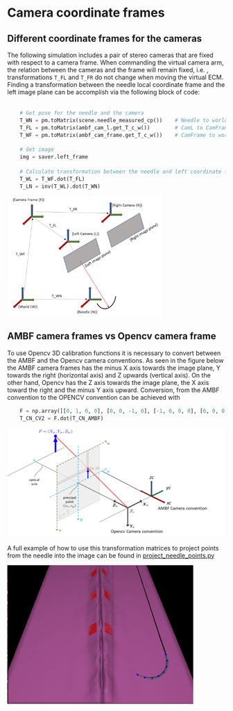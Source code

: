 # Camera coordinate frames



## Different coordinate frames for the cameras

The following simulation includes a pair of stereo cameras that are fixed with respect to a camera frame. When commanding the virtual camera arm, the relation between the cameras and the frame will remain fixed, i.e. , transformations `T_FL` and `T_FR` do not change when moving the virtual ECM.  Finding a transformation between the needle local coordinate frame and the left image plane can be accomplish via the following block of code:

```python

  	# Get pose for the needle and the camera
    T_WN = pm.toMatrix(scene.needle_measured_cp())    # Needle to world
    T_FL = pm.toMatrix(ambf_cam_l.get_T_c_w())        # CamL to CamFrame
    T_WF = pm.toMatrix(ambf_cam_frame.get_T_c_w())    # CamFrame to world
    
    # Get image
    img = saver.left_frame

   	# Calculate transformation between the needle and left coordinate frames
    T_WL = T_WF.dot(T_FL)
    T_LN = inv(T_WL).dot(T_WN)
```





<img src="./figures/camera_frames.png" style="zoom:35%;" />



## AMBF camera frames vs Opencv camera frame

To use Opencv 3D calibration functions it is necessary to convert between the AMBF and the Opencv camera conventions. As seen in the figure below the AMBF camera frames has the minus X axis towards the image plane, Y towards the right (horizontal axis) and Z upwards (vertical axis). On the other hand, Opencv has the Z axis towards the image plane, the X axis toward the right and the minus Y axis upward. Conversion, from the AMBF convention to the OPENCV convention can be achieved with

````python
    F = np.array([[0, 1, 0, 0], [0, 0, -1, 0], [-1, 0, 0, 0], [0, 0, 0, 1]])
    T_CN_CV2 = F.dot(T_CN_AMBF)
````



<img src="./figures/camera_convention.png" style="zoom:67%;" />



A full example of how to use this transformation matrices to project points from the needle into the image can be found in [project_needle_points.py](./../scripts/surgical_robotics_challenge/examples/project_needle_pts.py)

<img src="./figures/project_img_pts.png" style="zoom: 67%;" />

